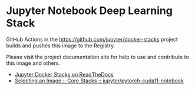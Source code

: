 # Jupyter Notebook Deep Learning Stack

GitHub Actions in the <https://github.com/jupyter/docker-stacks> project builds and pushes this image to the Registry.

Please visit the project documentation site for help to use and contribute to this image and others.

- [Jupyter Docker Stacks on ReadTheDocs](https://jupyter-docker-stacks.readthedocs.io/en/latest/index.html)
- [Selecting an Image :: Core Stacks :: jupyter/pytorch-cuda11-notebook](https://jupyter-docker-stacks.readthedocs.io/en/latest/using/selecting.html#jupyter-pytorch-cuda11-notebook)
